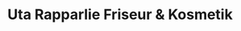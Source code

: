 ---
title: "Uta Rapparlie Friseur & Kosmetik"
url: /konstanz/uta-rapparlie-friseur-und-kosmetik/
shop: Friseur
---